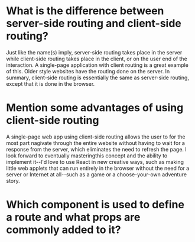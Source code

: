 # What is the difference between server-side routing and client-side routing?
  Just like the name(s) imply, server-side routing takes place in the server while
  client-side routing takes place in the client, or on the user end of the interaction.
  A single-page application with client routing is a great example of this. Older style websites 
  have the routing done on the server. In summary, client-side routing is essentially the same
  as server-side routing, except that it is done in the browser.

# Mention some advantages of using client-side routing
  A single-page web app using client-side routing allows the user to for the most part nagivate through the 
  entire website without having to wait for a response from the server, which eliminates the need to refresh
  the page. I look forward to eventually masteringthis concept and the ability to implement it--I'd love to use
  React in new creative ways, such as making little web applets that can run entirely in the browser without
  the need for a server or Internet at all--such as a game or a choose-your-own adventure story.

# Which component is used to define a route and what props are commonly added to it?
  